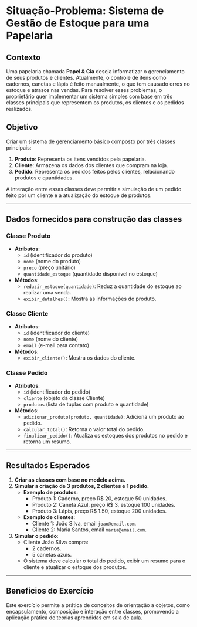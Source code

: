 # Situação-Problema: Sistema de Gestão de Estoque para uma Papelaria

## Contexto
Uma papelaria chamada **Papel & Cia** deseja informatizar o gerenciamento de seus produtos e clientes. Atualmente, o controle de itens como cadernos, canetas e lápis é feito manualmente, o que tem causado erros no estoque e atrasos nas vendas. Para resolver esses problemas, o proprietário quer implementar um sistema simples com base em três classes principais que representem os produtos, os clientes e os pedidos realizados.

## Objetivo
Criar um sistema de gerenciamento básico composto por três classes principais:

1. **Produto**: Representa os itens vendidos pela papelaria.
2. **Cliente**: Armazena os dados dos clientes que compram na loja.
3. **Pedido**: Representa os pedidos feitos pelos clientes, relacionando produtos e quantidades.

A interação entre essas classes deve permitir a simulação de um pedido feito por um cliente e a atualização do estoque de produtos.

---

## Dados fornecidos para construção das classes

### Classe Produto
- **Atributos**: 
  - `id` (identificador do produto)
  - `nome` (nome do produto)
  - `preco` (preço unitário)
  - `quantidade_estoque` (quantidade disponível no estoque)
- **Métodos**:
  - `reduzir_estoque(quantidade)`: Reduz a quantidade do estoque ao realizar uma venda.
  - `exibir_detalhes()`: Mostra as informações do produto.

### Classe Cliente
- **Atributos**: 
  - `id` (identificador do cliente)
  - `nome` (nome do cliente)
  - `email` (e-mail para contato)
- **Métodos**:
  - `exibir_cliente()`: Mostra os dados do cliente.

### Classe Pedido
- **Atributos**:
  - `id` (identificador do pedido)
  - `cliente` (objeto da classe Cliente)
  - `produtos` (lista de tuplas com produto e quantidade)
- **Métodos**:
  - `adicionar_produto(produto, quantidade)`: Adiciona um produto ao pedido.
  - `calcular_total()`: Retorna o valor total do pedido.
  - `finalizar_pedido()`: Atualiza os estoques dos produtos no pedido e retorna um resumo.

---

## Resultados Esperados
1. **Criar as classes com base no modelo acima.**
2. **Simular a criação de 3 produtos, 2 clientes e 1 pedido.**
   - **Exemplo de produtos**:  
     - Produto 1: Caderno, preço R$ 20, estoque 50 unidades.
     - Produto 2: Caneta Azul, preço R$ 3, estoque 100 unidades.
     - Produto 3: Lápis, preço R$ 1.50, estoque 200 unidades.
   - **Exemplo de clientes**:
     - Cliente 1: João Silva, email `joao@email.com`.
     - Cliente 2: Maria Santos, email `maria@email.com`.
3. **Simular o pedido**:
   - Cliente João Silva compra:
     - 2 cadernos.
     - 5 canetas azuis.
   - O sistema deve calcular o total do pedido, exibir um resumo para o cliente e atualizar o estoque dos produtos.

---

## Benefícios do Exercício
Este exercício permite a prática de conceitos de orientação a objetos, como encapsulamento, composição e interação entre classes, promovendo a aplicação prática de teorias aprendidas em sala de aula.
